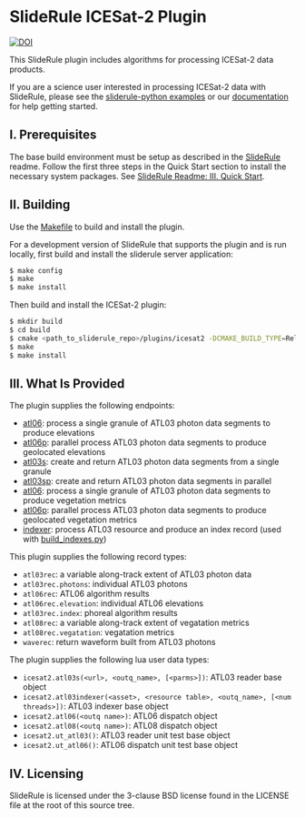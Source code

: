 # SlideRule ICESat-2 Plugin
[![DOI](https://zenodo.org/badge/344240956.svg)](https://zenodo.org/badge/latestdoi/344240956)

This SlideRule plugin includes algorithms for processing ICESat-2 data products.

If you are a science user interested in processing ICESat-2 data with SlideRule, please see the [sliderule-python examples](https://github.com/SlideRuleEarth/sliderule-python) or our [documentation](https://slideruleearth.io) for help getting started.

## I. Prerequisites

The base build environment must be setup as described in the [SlideRule](https://github.com/SlideRuleEarth/sliderule) readme.  Follow the first three steps in the Quick Start section to install the necessary system packages.  See [SlideRule Readme: III. Quick Start](https://github.com/SlideRuleEarth/sliderule/blob/master/README.md#iii-quick-start).


## II. Building

Use the [Makefile](Makefile) to build and install the plugin.

For a development version of SlideRule that supports the plugin and is run locally, first build and install the sliderule server application:
```bash
$ make config
$ make
$ make install
```

Then build and install the ICESat-2 plugin:
```bash
$ mkdir build
$ cd build
$ cmake <path_to_sliderule_repo>/plugins/icesat2 -DCMAKE_BUILD_TYPE=Release
$ make
$ make install
```

## III. What Is Provided

The plugin supplies the following endpoints:
* [atl06](endpoints/atl06.lua): process a single granule of ATL03 photon data segments to produce elevations
* [atl06p](endpoints/atl06p.lua): parallel process ATL03 photon data segments to produce geolocated elevations
* [atl03s](endpoints/atl03s.lua): create and return ATL03 photon data segments from a single granule
* [atl03sp](endpoints/atl03sp.lua): create and return ATL03 photon data segments in parallel
* [atl06](endpoints/atl08.lua): process a single granule of ATL03 photon data segments to produce vegetation metrics
* [atl06p](endpoints/atl08p.lua): parallel process ATL03 photon data segments to produce geolocated vegetation metrics
* [indexer](endpoints/idnexer.lua): process ATL03 resource and produce an index record (used with [build_indexes.py](utils/build_indexes.py))

This plugin supplies the following record types:
* `atl03rec`: a variable along-track extent of ATL03 photon data
* `atl03rec.photons`: individual ATL03 photons
* `atl06rec`: ATL06 algorithm results
* `atl06rec.elevation`: individual ATL06 elevations
* `atl03rec.index`: phoreal algorithm results
* `atl08rec`: a variable along-track extent of vegatation metrics
* `atl08rec.vegatation`: vegatation metrics
* `waverec`: return waveform built from ATL03 photons

The plugin supplies the following lua user data types:
* `icesat2.atl03s(<url>, <outq_name>, [<parms>])`: ATL03 reader base object
* `icesat2.atl03indexer(<asset>, <resource table>, <outq_name>, [<num threads>])`: ATL03 indexer base object
* `icesat2.atl06(<outq name>)`: ATL06 dispatch object
* `icesat2.atl08(<outq name>)`: ATL08 dispatch object
* `icesat2.ut_atl03()`: ATL03 reader unit test base object
* `icesat2.ut_atl06()`: ATL06 dispatch unit test base object

## IV. Licensing

SlideRule is licensed under the 3-clause BSD license found in the LICENSE file at the root of this source tree.
